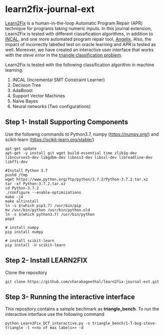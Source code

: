 # learn2fix-journal-ext
[Learn2Fix](https://github.com/mboehme/learn2fix) is a human-in-the-loop Automatic Program Repair (APR) technique for programs taking numeric inputs. In this journal extension, Learn2Fix is tested with different classification algorithms, in addition to [INCAL](https://github.com/ML-KULeuven/incal), and one more automated program repair tool, [Angelix](https://github.com/mechtaev/angelix). Also, the impact of incorrectly labelled test on oracle learning and APR is tested as well. Moreover, we have created an interactive user interface that works with the *steve error* in the [triangle classification problem](https://russcon.org/triangle_classification.html).  

Learn2Fix is tested with the following classification algorithm in machine learning. 
1) INCAL (Incremental SMT Constraint Learner)
2) Decision Tree 
3) AdaBoost
4) Support Vector Machines 
5) Na&iuml;ve Bayes
6) Neural networks (Two configurations)

## Step 1- Install Supporting Components
Use the followng commands to Python3.7, numpy (https://numpy.org/) and scikit-learn (https://scikit-learn.org/stable/)
```
apt-get update
apt-get -y install git wget build-essential time zlib1g-dev libncurses5-dev libgdbm-dev libnss3-dev libssl-dev libreadline-dev libffi-dev

#Install Python 3.7
pushd /tmp
wget https://www.python.org/ftp/python/3.7.2/Python-3.7.2.tar.xz
tar -xf Python-3.7.2.tar.xz
cd Python-3.7.2
./configure --enable-optimizations
make -j4
make altinstall
ln -s $(which pip3.7) /usr/bin/pip
mv /usr/bin/python /usr/bin/python.old
ln -s $(which python3.7) /usr/bin/python
popd

# install numpy
pip install numpy

# install scikit-learn
pip install -U scikit-learn
```
## Step 2- Install LEARN2FIX
Clone the repository
```
git clone https://github.com/charakageethal/learn2fix-journal-ext.git
```
## Step 3- Running the interactive interface
This repository contains a sample bechmark as <b>triangle_bench</b>. To run the interactive interface use the following command
```
python Learn2Fix_DCT_interactive.py -s triangle_bench/1-T-bug-steve-triangle -l <<no of max labels>> -d
```

